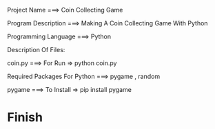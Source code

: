 Project Name ===> Coin Collecting Game

Program Description ===> Making A Coin Collecting Game With Python

Programming Language ===> Python

Description Of Files:

coin.py ===> For Run => python coin.py

Required Packages For Python ===> pygame , random

pygame ===> To Install => pip install pygame

# Finish
